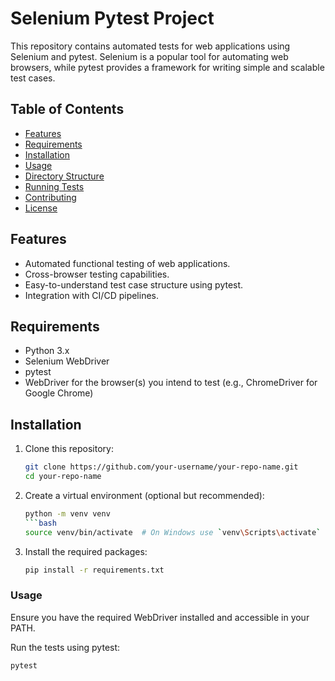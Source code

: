 # Selenium Pytest Project

This repository contains automated tests for web applications using Selenium and pytest. Selenium is a popular tool for automating web browsers, while pytest provides a framework for writing simple and scalable test cases.

## Table of Contents

- [Features](#features)
- [Requirements](#requirements)
- [Installation](#installation)
- [Usage](#usage)
- [Directory Structure](#directory-structure)
- [Running Tests](#running-tests)
- [Contributing](#contributing)
- [License](#license)

## Features

- Automated functional testing of web applications.
- Cross-browser testing capabilities.
- Easy-to-understand test case structure using pytest.
- Integration with CI/CD pipelines.

## Requirements

- Python 3.x
- Selenium WebDriver
- pytest
- WebDriver for the browser(s) you intend to test (e.g., ChromeDriver for Google Chrome)

## Installation

1. Clone this repository:
   ```bash
   git clone https://github.com/your-username/your-repo-name.git
   cd your-repo-name

 2. Create a virtual environment (optional but recommended):
     ```bash
    python -m venv venv
     ```bash
    source venv/bin/activate  # On Windows use `venv\Scripts\activate`
 4. Install the required packages:
     ```bash
     pip install -r requirements.txt
 ### Usage
Ensure you have the required WebDriver installed and accessible in your PATH.

Run the tests using pytest:
```bash
pytest
